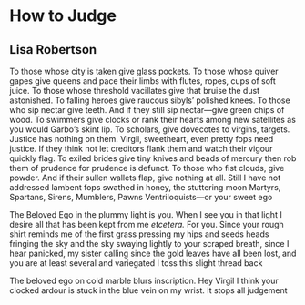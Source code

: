 # How to Judge
## Lisa Robertson
To those whose city is taken give glass
pockets. To those whose quiver gapes give queens
and pace their limbs with flutes, ropes, cups of soft
juice. To those whose threshold vacillates give
that bruise the dust astonished. To falling
heroes give raucous sibyls’ polished knees.
To those who sip nectar give teeth. And if
they still sip nectar—give green chips of wood.
To swimmers give clocks or rank their hearts
among new satellites as you would
Garbo’s skint lip. To scholars, give dovecotes
to virgins, targets. Justice has nothing on them.
Virgil, sweetheart, even pretty fops need
justice. If they think not let creditors
flank them and watch their vigour quickly flag.
To exiled brides give tiny knives and beads
of mercury then rob them of prudence
for prudence is defunct. To those who fist
clouds, give powder. And if their sullen
wallets flap, give nothing at all. Still
I have not addressed lambent fops
swathed in honey, the stuttering moon
Martyrs, Spartans, Sirens, Mumblers, Pawns
Ventriloquists—or your sweet ego

The Beloved Ego in the plummy light
is you. When I see you in that light
I desire all that has been kept from me
 _etcetera._ For you. Since your rough shirt
reminds me of the first grass
pressing my hips and seeds heads
fringing the sky and the sky
swaying lightly to your scraped
breath, since I hear
panicked, my sister calling
since the gold leaves have all
been lost, and you are at least
several and variegated
I toss this slight thread back

The beloved ego on cold marble
blurs inscription. Hey Virgil
I think your clocked ardour is stuck
in the blue vein on my wrist. It stops
all judgement